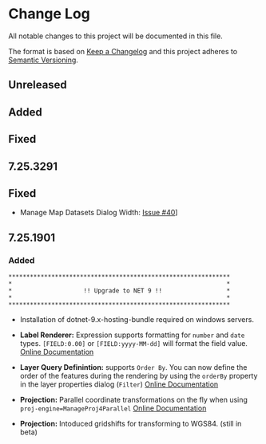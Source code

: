 ﻿# Change Log

All notable changes to this project will be documented in this file.

The format is based on [Keep a Changelog](http://keepachangelog.com/)
and this project adheres to [Semantic Versioning](http://semver.org/).

## Unreleased
## Added
## Fixed

## 7.25.3291

## Fixed

- Manage Map Datasets Dialog Width: [Issue #40](https://github.com/jugstalt/gview-gis/issues/40)]

## 7.25.1901

### Added

```
**************************************************************
*                                                            *
*                    !! Upgrade to NET 9 !!                  *
*                                                            *
**************************************************************
```

-   Installation of dotnet-9.x-hosting-bundle required on windows servers.

-   **Label Renderer:** Expression supports formatting for `number` and `date` types.
    `[FIELD:0.00]` or `[FIELD:yyyy-MM-dd]` will format the field value.
    [Online Documentation](https://docs.gviewonline.com/en/webapps/carto/labeling.html#simple-text-renderer)

-   **Layer Query Definintion:** supports `Order By`.
    You can now define the order of the features during the rendering by using the `orderBy` property in the layer properties dialog (`Filter`)
    [Online Documentation](https://docs.gviewonline.com/en/webapps/carto/layersettings.html)

-   **Projection:** Parallel coordinate transformations on the fly when using `proj-engine=ManageProj4Parallel`
    [Online Documentation](https://docs.gviewonline.com/en/setup/config-server.html)

-   **Projection:** Intoduced gridshifts for transforming to WGS84.
    (still in beta)

